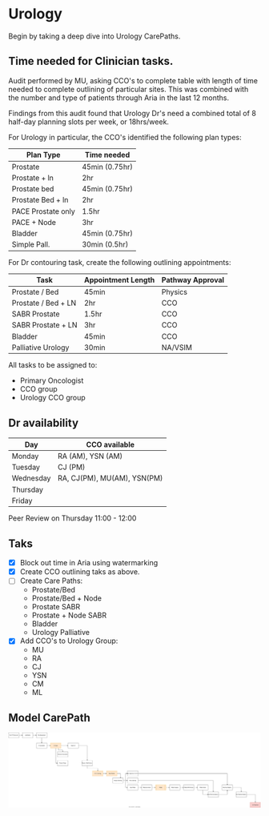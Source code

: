 # Urology

Begin by taking a deep dive into Urology CarePaths. 

## Time needed for Clinician tasks. 

Audit performed by MU, asking CCO's to complete table with length of time needed to complete outlining of particular sites. This was combined with the number and type of patients through Aria in the last 12 months. 

Findings from this audit found that Urology Dr's need a combined total of 8 half-day planning slots per week, or 18hrs/week. 

For Urology in particular, the CCO's identified the following plan types:

| Plan Type			| Time needed	|
| ----------------- | ------------- |
| Prostate			| 45min (0.75hr)|
| Prostate + ln		| 2hr			|
| Prostate bed		| 45min (0.75hr)|
| Prostate Bed + ln	| 2hr			|
| PACE Prostate only| 1.5hr			|
| PACE + Node		| 3hr			|
| Bladder 			| 45min (0.75hr)|
| Simple Pall.		| 30min (0.5hr)	|

For Dr contouring task, create the following outlining appointments:

| Task					| Appointment Length 	| Pathway Approval 	|
|---------------------- | --------------------- | -----------------	|
| Prostate /  Bed 		| 45min 				| Physics			|
| Prostate / Bed + LN	| 2hr 					| CCO				|
| SABR Prostate 		| 1.5hr					| CCO				|
| SABR Prostate + LN	| 3hr					| CCO				|
| Bladder				| 45min					| CCO				|
| Palliative Urology	| 30min					| NA/VSIM			|

All tasks to be assigned to:
* Primary Oncologist
* CCO group
* Urology CCO group

## Dr availability

 | Day 			| CCO available					|
 | ------------	| ------------------------------|
 | Monday		| RA (AM), YSN (AM)				|
 | Tuesday		| CJ (PM)						|
 | Wednesday	| RA, CJ(PM), MU(AM), YSN(PM)	|
 | Thursday 	|								|
 | Friday		|								|
 
 Peer Review on Thursday 11:00 - 12:00
 
 ## Taks
 
 * [x] Block out time in Aria using watermarking
 * [x] Create CCO outlining taks as above.
 * [ ] Create Care Paths:
	- Prostate/Bed
	- Prostate/Bed + Node
	- Prostate SABR
	- Prostate + Node SABR
	- Bladder 
	- Urology Palliative
* [x] Add CCO's to Urology Group:
	- MU
	- RA
	- CJ 
	- YSN
	- CM
	- ML

## Model CarePath

![Model CarePath](./Assets/UrologyCarePath.svg)
	
